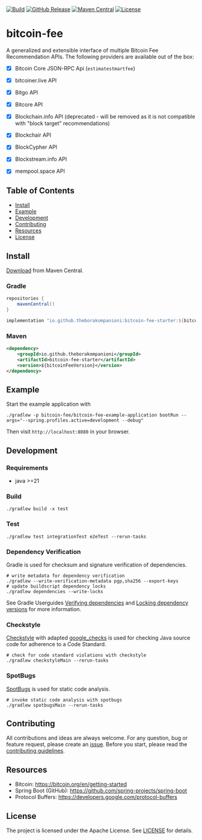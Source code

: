 [![Build](https://github.com/theborakompanioni/bitcoin-fee/actions/workflows/build.yml/badge.svg)](https://github.com/theborakompanioni/bitcoin-fee/actions/workflows/build.yml)
[![GitHub Release](https://img.shields.io/github/release/theborakompanioni/bitcoin-fee.svg?maxAge=3600)](https://github.com/theborakompanioni/bitcoin-fee/releases/latest)
[![Maven Central](https://img.shields.io/maven-central/v/io.github.theborakompanioni/bitcoin-fee-starter.svg?maxAge=3600)](https://search.maven.org/#search|g%3A%22io.github.theborakompanioni%22)
[![License](https://img.shields.io/github/license/theborakompanioni/bitcoin-fee.svg?maxAge=2592000)](https://github.com/theborakompanioni/bitcoin-fee/blob/master/LICENSE)


bitcoin-fee
===

A generalized and extensible interface of multiple Bitcoin Fee Recommendation APIs.
The following providers are available out of the box:
- [x] Bitcoin Core JSON-RPC Api (`estimatestmartfee`)
- [x] bitcoiner.live API
- [x] Bitgo API
- [x] Bitcore API
- [x] Blockchain.info API (deprecated - will be removed as it is not compatible with "block target" recommendations)
- [x] Blockchair API
- [x] BlockCypher API
- [x] Blockstream.info API
- [x] mempool.space API


## Table of Contents

- [Install](#install)
- [Example](#example)
- [Development](#development)
- [Contributing](#contributing)
- [Resources](#resources)
- [License](#license)


## Install

[Download](https://search.maven.org/#search|g%3A%22io.github.theborakompanioni%22) from Maven Central.

### Gradle
```groovy
repositories {
    mavenCentral()
}
```

```groovy
implementation "io.github.theborakompanioni:bitcoin-fee-starter:${bitcoinFeeVersion}"
```

### Maven
```xml
<dependency>
    <groupId>io.github.theborakompanioni</groupId>
    <artifactId>bitcoin-fee-starter</artifactId>
    <version>${bitcoinFeeVersion}</version>
</dependency>
```

## Example
Start the example application with
```shell
./gradlew -p bitcoin-fee/bitcoin-fee-example-application bootRun --args="--spring.profiles.active=development --debug"
```

Then visit `http://localhost:8080` in your browser.

## Development

### Requirements
- java >=21

### Build
```shell script
./gradlew build -x test
```
 
### Test
```shell script
./gradlew test integrationTest e2eTest --rerun-tasks
```

### Dependency Verification
Gradle is used for checksum and signature verification of dependencies.

```shell script
# write metadata for dependency verification
./gradlew --write-verification-metadata pgp,sha256 --export-keys
# update buildscript dependency locks
./gradlew dependencies --write-locks
```

See Gradle Userguides [Verifying dependencies](https://docs.gradle.org/current/userguide/dependency_verification.html)
and [Locking dependency versions](https://docs.gradle.org/current/userguide/dependency_locking.html)
for more information.

### Checkstyle
[Checkstyle](https://github.com/checkstyle/checkstyle) with adapted [google_checks](https://github.com/checkstyle/checkstyle/blob/master/src/main/resources/google_checks.xml)
is used for checking Java source code for adherence to a Code Standard.

```shell script
# check for code standard violations with checkstyle
./gradlew checkstyleMain --rerun-tasks
```

### SpotBugs
[SpotBugs](https://spotbugs.github.io/) is used for static code analysis.

```shell script
# invoke static code analysis with spotbugs
./gradlew spotbugsMain --rerun-tasks
```


## Contributing
All contributions and ideas are always welcome. For any question, bug or feature request, 
please create an [issue](https://github.com/theborakompanioni/bitcoin-fee/issues). 
Before you start, please read the [contributing guidelines](contributing.md).


## Resources

- Bitcoin: https://bitcoin.org/en/getting-started
- Spring Boot (GitHub): https://github.com/spring-projects/spring-boot
- Protocol Buffers: https://developers.google.com/protocol-buffers


## License

The project is licensed under the Apache License. See [LICENSE](LICENSE) for details.
